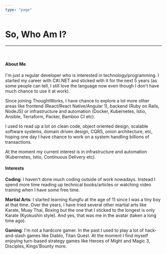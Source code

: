 ```yaml
---
type: "page"
---
```



<h1>So, Who Am I?</h1>

----
<br>

<h4>
    <i class="user icon"></i> About Me
</h4>

I'm just a regular developer who is interested in technology/programming. I started my career with C#/.NET and sticked with it for the next 5 years (as some people can tell, I still love the language now even though I don't have much chance to use it at work).

Since joining ThoughtWorks, I have chance to explore a lot more other areas like frontend (React/React Native/Angular 1), backend (Ruby on Rails, NodeJS) or infrastructure and automation (Docker, Kubernetes, Istio, Ansible, Terraform, Packer, Bamboo CI etc).

I used to read up a lot on clean code, object oriented design, scalable software systems, domain driven design, CQRS, onion architecture, etc, hoping one day I have chance to work on a system handling billions of transactions.

At the moment my current interest is in infrastructure and automation (Kubernetes, Istio, Continuous Delivery etc).

<h4>
    <i class="heart icon"></i> Interests
</h4>

<b>Coding</b>: I haven't done much coding outside of work nowadays. Instead I spend more time reading up technical books/articles or watching video training when I have some free time.

<b>Martial Arts</b>: I started learning Kungfu at the age of 11 since I was a tiny boy at that time. Over the years, I have tried several other martial arts like Karate, Muay Thai, Boxing but the one that I sticked to the longest is only Karate (Kyokushin style). And yes, that was me in the avatar (taken a long time ago).

<b>Gaming</b>: I'm not a hardcore gamer. In the past I used to play a lot of hack-and-slash games like Diablo, Titan Quest. At the moment I find myself enjoying turn-based strategy games like Heroes of Might and Magic 3, Disciples, Kings'Bounty more.

